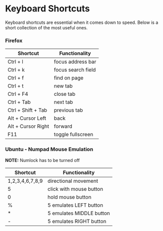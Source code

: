 # Keyboard Shortcuts

Keyboard shortcuts are essential when it comes down to speed. Below is a short collection of the most useful ones.

### Firefox

Shortcut           | Functionality
------------------ | ----------------------
Ctrl + l           | focus address bar
Ctrl + k           | focus search field
Ctrl + f           | find on page
Ctrl + t           | new tab
Ctrl + F4          | close tab
Ctrl + Tab         | next tab
Ctrl + Shift + Tab | previous tab
Alt + Cursor Left  | back
Alt + Cursor Right | forward
F11                | toggle fullscreen

### Ubuntu - Numpad Mouse Emulation

**NOTE:** Numlock has to be turned off

Shortcut           | Functionality
------------------ | ----------------------
1,2,3,4,6,7,8,9    | directional movement
5                  | click with mouse button 
0                  | hold mouse button
%                  | 5 emulates LEFT button
*                  | 5 emulates MIDDLE button
-                  | 5 emulates RIGHT button
